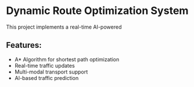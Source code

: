 # Dynamic Route Optimization System
This project implements a real-time AI-powered

## Features:
- A* Algorithm for shortest path optimization
- Real-time traffic updates
- Multi-modal transport support
- AI-based traffic prediction


